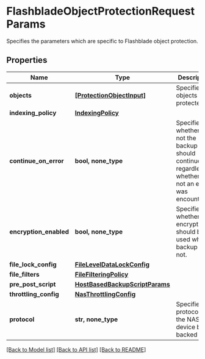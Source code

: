 # FlashbladeObjectProtectionRequestParams

Specifies the parameters which are specific to Flashblade object protection.

## Properties
Name | Type | Description | Notes
------------ | ------------- | ------------- | -------------
**objects** | [**[ProtectionObjectInput]**](ProtectionObjectInput.md) | Specifies the objects to be protected. | 
**indexing_policy** | [**IndexingPolicy**](IndexingPolicy.md) |  | [optional] 
**continue_on_error** | **bool, none_type** | Specifies whether or not the backup should continue regardless of whether or not an error was encountered. | [optional] 
**encryption_enabled** | **bool, none_type** | Specifies whether the encryption should be used while backup or not. | [optional] 
**file_lock_config** | [**FileLevelDataLockConfig**](FileLevelDataLockConfig.md) |  | [optional] 
**file_filters** | [**FileFilteringPolicy**](FileFilteringPolicy.md) |  | [optional] 
**pre_post_script** | [**HostBasedBackupScriptParams**](HostBasedBackupScriptParams.md) |  | [optional] 
**throttling_config** | [**NasThrottlingConfig**](NasThrottlingConfig.md) |  | [optional] 
**protocol** | **str, none_type** | Specifies the protocol of the NAS device being backed up. | [optional] 

[[Back to Model list]](../README.md#documentation-for-models) [[Back to API list]](../README.md#documentation-for-api-endpoints) [[Back to README]](../README.md)


